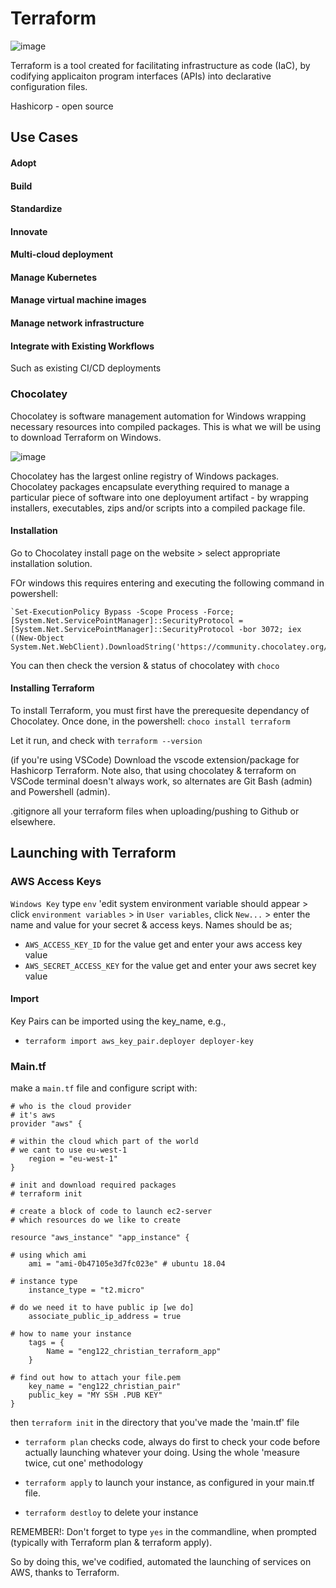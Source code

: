 # Terraform

![image](https://user-images.githubusercontent.com/47668244/189112235-fc2275cf-ed0f-4dbc-b7d8-76e1537c4f38.png)

Terraform is a tool created for facilitating infrastructure as code (IaC), by codifying applicaiton program interfaces (APIs) into declarative configuration files.

Hashicorp - open source

## Use Cases

#### Adopt

#### Build




#### Standardize

#### Innovate

#### Multi-cloud deployment

#### Manage Kubernetes

#### Manage virtual machine images

#### Manage network infrastructure

#### Integrate with Existing Workflows
Such as existing CI/CD deployments

### Chocolatey

Chocolatey is software management automation for Windows wrapping necessary resources into compiled packages. This is what we will be using to download Terraform on Windows.

![image](https://user-images.githubusercontent.com/47668244/189112312-7010cb57-cb9f-4f5a-954a-55dfd91ce6c6.png)

Chocolatey has the largest online registry of Windows packages. Chocolatey packages encapsulate everything required to manage a particular piece of software into one deployument artifact - by wrapping installers, executables, zips and/or scripts into a compiled package file.

#### Installation

Go to Chocolatey install page on the website > select appropriate installation solution.

FOr windows this requires entering and executing the following command in powershell: 
```
`Set-ExecutionPolicy Bypass -Scope Process -Force; [System.Net.ServicePointManager]::SecurityProtocol = [System.Net.ServicePointManager]::SecurityProtocol -bor 3072; iex ((New-Object System.Net.WebClient).DownloadString('https://community.chocolatey.org/install.ps1'))`
```
You can then check the version & status of chocolatey with `choco`

#### Installing Terraform

To install Terraform, you must first have the prerequesite dependancy of Chocolatey. Once done, in the powershell: `choco install terraform`

Let it run, and check with `terraform --version`

(if you're using VSCode) Download the vscode extension/package for Hashicorp Terraform. Note also, that using chocolatey & terraform on VSCode terminal doesn't always work, so alternates are Git Bash (admin) and Powershell (admin).

.gitignore all your terraform files when uploading/pushing to Github or elsewhere.

## Launching with Terraform

### AWS Access Keys

`Windows Key` type `env` 'edit system environment variable should appear > click `environment variables` > in `User variables`, click `New...` > enter the name and value for your secret & access keys. Names should be as;
- `AWS_ACCESS_KEY_ID` for the value get and enter your aws access key value
- `AWS_SECRET_ACCESS_KEY` for the value get and enter your aws secret key value

#### Import

Key Pairs can be imported using the key_name, e.g.,

- `terraform import aws_key_pair.deployer deployer-key`

### Main.tf

make a `main.tf` file and configure script with:

```
# who is the cloud provider
# it's aws
provider "aws" {

# within the cloud which part of the world
# we cant to use eu-west-1
    region = "eu-west-1"
}

# init and download required packages
# terraform init

# create a block of code to launch ec2-server
# which resources do we like to create

resource "aws_instance" "app_instance" {

# using which ami
    ami = "ami-0b47105e3d7fc023e" # ubuntu 18.04

# instance type
    instance_type = "t2.micro"

# do we need it to have public ip [we do]
    associate_public_ip_address = true

# how to name your instance
    tags = {
        Name = "eng122_christian_terraform_app"
    }

# find out how to attach your file.pem
    key_name = "eng122_christian_pair"
    public_key = "MY SSH .PUB KEY"
}
```

then `terraform init` in the directory that you've made the 'main.tf' file

- `terraform plan` checks code, always do first to check your code before actually launching whatever your doing. Using the whole 'measure twice, cut one' methodology
- `terraform apply` to launch your instance, as configured in your main.tf file.

- `terraform destloy` to delete your instance

 REMEMBER!: Don't forget to type `yes` in the commandline, when prompted (typically with Terraform plan & terraform apply).

 So by doing this, we've codified, automated the launching of services on AWS, thanks to Terraform.

